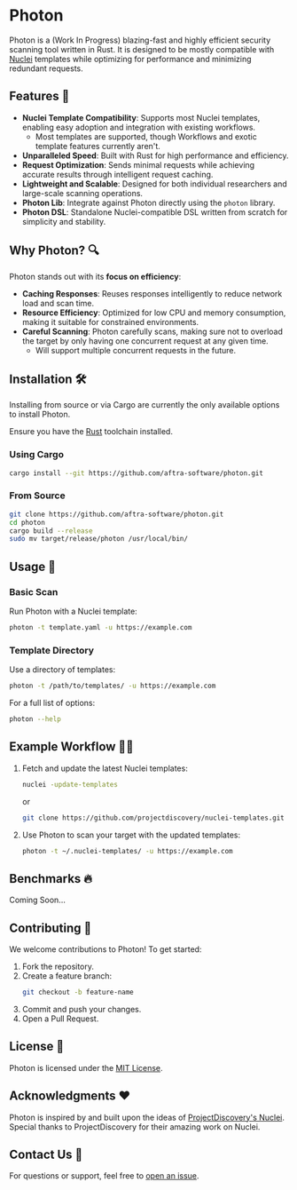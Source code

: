 # Photon

Photon is a (Work In Progress) blazing-fast and highly efficient security scanning tool written in Rust. It is designed to be mostly compatible with [Nuclei](https://github.com/projectdiscovery/nuclei) templates while optimizing for performance and minimizing redundant requests.


## Features 🚀

- **Nuclei Template Compatibility**: Supports most Nuclei templates, enabling easy adoption and integration with existing workflows.
  - Most templates are supported, though Workflows and exotic template features currently aren't.
- **Unparalleled Speed**: Built with Rust for high performance and efficiency.
- **Request Optimization**: Sends minimal requests while achieving accurate results through intelligent request caching.
- **Lightweight and Scalable**: Designed for both individual researchers and large-scale scanning operations.
- **Photon Lib**: Integrate against Photon directly using the `photon` library.
- **Photon DSL**: Standalone Nuclei-compatible DSL written from scratch for simplicity and stability. 


## Why Photon? 🔍

Photon stands out with its **focus on efficiency**:
- **Caching Responses**: Reuses responses intelligently to reduce network load and scan time.
- **Resource Efficiency**: Optimized for low CPU and memory consumption, making it suitable for constrained environments.
- **Careful Scanning**: Photon carefully scans, making sure not to overload the target by only having one concurrent request at any given time.
  - Will support multiple concurrent requests in the future.


## Installation 🛠️

Installing from source or via Cargo are currently the only available options to install Photon.

Ensure you have the [Rust](https://github.com/rust-lang/rust) toolchain installed.
### Using Cargo
```bash
cargo install --git https://github.com/aftra-software/photon.git
```

### From Source
```bash
git clone https://github.com/aftra-software/photon.git
cd photon
cargo build --release
sudo mv target/release/photon /usr/local/bin/
```


## Usage 📖

### Basic Scan
Run Photon with a Nuclei template:
```bash
photon -t template.yaml -u https://example.com
```

### Template Directory
Use a directory of templates:
```bash
photon -t /path/to/templates/ -u https://example.com
```

For a full list of options:
```bash
photon --help
```


## Example Workflow 🧑‍💻

1. Fetch and update the latest Nuclei templates:
   ```bash
   nuclei -update-templates
   ```
   or
   ```bash
   git clone https://github.com/projectdiscovery/nuclei-templates.git
   ```
2. Use Photon to scan your target with the updated templates:
   ```bash
   photon -t ~/.nuclei-templates/ -u https://example.com
   ```


## Benchmarks 🔥

Coming Soon...


## Contributing 🤝

We welcome contributions to Photon! To get started:
1. Fork the repository.
2. Create a feature branch:
   ```bash
   git checkout -b feature-name
   ```
3. Commit and push your changes.
4. Open a Pull Request.


## License 📜

Photon is licensed under the [MIT License](LICENSE).


## Acknowledgments ❤️

Photon is inspired by and built upon the ideas of [ProjectDiscovery's Nuclei](https://github.com/projectdiscovery/nuclei). Special thanks to ProjectDiscovery for their amazing work on Nuclei.


## Contact Us 📧

For questions or support, feel free to [open an issue](https://github.com/aftra-software/photon/issues).
